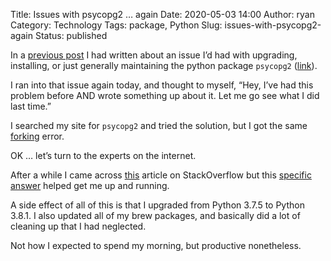 Title: Issues with psycopg2 … again
Date: 2020-05-03 14:00
Author: ryan
Category: Technology
Tags: package, Python
Slug: issues-with-psycopg2-again
Status: published

In a [previous post](/mischief-managed/) I had written about an issue I’d had with upgrading, installing, or just generally maintaining the python package `psycopg2` ([link](https://www.psycopg.org)).

I ran into that issue again today, and thought to myself, “Hey, I’ve had this problem before AND wrote something up about it. Let me go see what I did last time.”

I searched my site for `psycopg2` and tried the solution, but I got the same [forking](https://thegoodplace.fandom.com/wiki/Censored_Curse_Words) error.

OK … let’s turn to the experts on the internet.

After a while I came across [this](https://stackoverflow.com/questions/26288042/error-installing-psycopg2-library-not-found-for-lssl) article on StackOverflow but this [specific answer](https://stackoverflow.com/a/56146592) helped get me up and running.

A side effect of all of this is that I upgraded from Python 3.7.5 to Python 3.8.1. I also updated all of my brew packages, and basically did a lot of cleaning up that I had neglected.

Not how I expected to spend my morning, but productive nonetheless.
